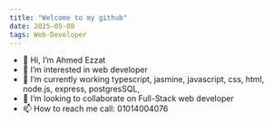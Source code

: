 ```yaml
---
title: "Welcome to my github"
date: 2025-05-08
tags: Web-Developer
---
```

- 👋 Hi, I’m Ahmed Ezzat
- 👀 I’m interested in web developer
- 🌱 I’m currently working typescript, jasmine, javascript, css, html, node.js, express, postgresSQL,
- 💞️ I’m looking to collaborate on Full-Stack web developer
- 📫 How to reach me call: 01014004076

<!---
DevAhmedEzzat/DevAhmedEzzat is a ✨ special ✨ repository because its `README.md` (this file) appears on your GitHub profile.
You can click the Preview link to take a look at your changes.
--->
